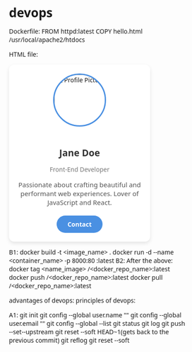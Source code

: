 # devops
Dockerfile:
FROM httpd:latest
COPY hello.html /usr/local/apache2/htdocs

HTML file:
  <!DOCTYPE html>
<html lang="en">
<head>
  <meta charset="UTF-8" />
  <meta name="viewport" content="width=device-width, initial-scale=1" />
  <title>Simple Profile Card</title>
  <style>
    /* Basic reset */
    * {
      box-sizing: border-box;
      margin: 0;
      padding: 0;
      font-family: 'Segoe UI', Tahoma, Geneva, Verdana, sans-serif;
    }

    body {
      background-color: #f0f2f5;
      display: flex;
      justify-content: center;
      align-items: center;
      height: 100vh;
    }

    .card {
      background: white;
      width: 320px;
      padding: 20px;
      border-radius: 12px;
      box-shadow: 0 4px 8px rgba(0,0,0,0.1);
      text-align: center;
    }

    .profile-img {
      width: 120px;
      height: 120px;
      border-radius: 50%;
      object-fit: cover;
      margin-bottom: 15px;
      border: 3px solid #4a90e2;
    }
    h2 {
      color: #333;
      margin-bottom: 8px;
    }

    p.title {
      color: #777;
      font-size: 14px;
      margin-bottom: 15px;
    }

    p.description {
      font-size: 15px;
      color: #555;
      margin-bottom: 20px;
    }

    .contact-btn {
      background-color: #4a90e2;
      color: white;
      padding: 10px 25px;
      border: none;
      border-radius: 25px;
      cursor: pointer;
      font-weight: bold;
      transition: background-color 0.3s ease;
      text-decoration: none;
      display: inline-block;
    }
    .contact-btn:hover {
      background-color: #357abd;
    }
  </style>
</head>
<body>

  <div class="card">
    <img
      class="profile-img"
      src="https://www.google.com/url?sa=i&url=https%3A%2F%2Fwww.shutterstock.com%2Fsearch%2Fidiot&psig=AOvVaw0wvFcb29ZpoDp_vy38n7rN&ust=1761766920553000&source=images&cd=vfe&opi=89978449&ved=0CBIQjRxqFwoTCND7jK7Tx5ADFQAAAAAdAAAAABAE"
      alt="Profile Picture"
    />
    <h2>Jane Doe</h2>
    <p class="title">Front-End Developer</p>
    <p class="description">
      Passionate about crafting beautiful and performant web experiences. Lover of JavaScript and React.
    </p>
    <a href="mailto:jane.doe@example.com" class="contact-btn">Contact</a></div></body>
</html>



B1:
docker build -t <image_name> .
docker run -d --name <container_name> -p 8000:80 <name of image>:latest
B2:
After the above:
docker tag <name_image> <username>/<docker_repo_name>:latest
docker push <username>/<docker_repo_name>:latest
docker pull <username>/<docker_repo_name>:latest





advantages of devops:
principles of devops:


A1:
git init
git config --global user.name ""
git config --global user.email ""
git config --global --list
git status
git log
git push --set--upstream 
git reset --soft HEAD~1(gets back to the previous commit)
git reflog
git reset --soft <id>
